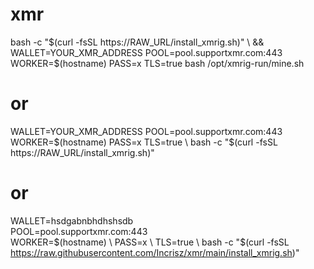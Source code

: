 # xmr

bash -c "$(curl -fsSL https://RAW_URL/install_xmrig.sh)" \
  && WALLET=YOUR_XMR_ADDRESS POOL=pool.supportxmr.com:443 WORKER=$(hostname) PASS=x TLS=true bash /opt/xmrig-run/mine.sh

# or

WALLET=YOUR_XMR_ADDRESS POOL=pool.supportxmr.com:443 WORKER=$(hostname) PASS=x TLS=true \
bash -c "$(curl -fsSL https://RAW_URL/install_xmrig.sh)"

# or 

WALLET=hsdgabnbhdhshsdb \
POOL=pool.supportxmr.com:443 \
WORKER=$(hostname) \
PASS=x \
TLS=true \
bash -c "$(curl -fsSL https://raw.githubusercontent.com/Incrisz/xmr/main/install_xmrig.sh)"
